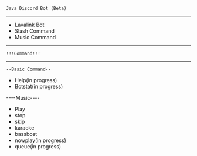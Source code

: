 	Java Discord Bot (Beta)
-----------------------------
- Lavalink Bot
- Slash Command
- Music Command
-----------------------------
    !!!Command!!!
-----------------------------
    --Basic Command--
- Help(in progress)
- Botstat(in progress)

----Music----
- Play
- stop
- skip
- karaoke
- bassbost
- nowplay(in progress)
- queue(in progress)	
	